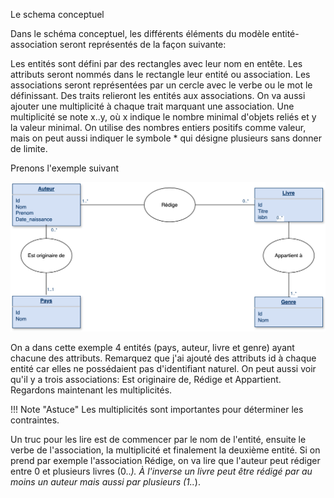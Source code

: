 Le schema conceptuel

Dans le schéma conceptuel, les différents éléments du modèle entité-association seront représentés de la façon suivante:

Les entités sont défini par des rectangles avec leur nom en entête.
Les attributs seront nommés dans le rectangle leur entité ou association.
Les associations seront représentées par un cercle avec le verbe ou le mot le définissant.
Des traits relieront les entités aux associations. On va aussi ajouter une multiplicité à chaque trait marquant une association. Une multiplicité se note x..y, où x indique le nombre minimal d'objets reliés et y la valeur minimal. On utilise des nombres entiers positifs comme valeur, mais on peut aussi indiquer le symbole * qui désigne plusieurs sans donner de limite.

Prenons l'exemple suivant

![Exemple de schéma conceptuel](../images/schema_conceptuel_exemple.svg)

On a dans cette exemple 4 entités (pays, auteur, livre et genre) ayant chacune des attributs. Remarquez que j'ai ajouté des attributs id à chaque entité car elles ne possédaient pas d'identifiant naturel. On peut aussi voir qu'il y a trois associations: Est originaire de, Rédige et Appartient. Regardons maintenant les multiplicités.

!!! Note "Astuce"
    Les multiplicités sont importantes pour déterminer les contraintes.

Un truc pour les lire est de commencer par le nom de l'entité, ensuite le verbe de l'association, la multiplicité et finalement la deuxième entité. Si on prend par exemple l'association Rédige, on va lire que l'auteur peut rédiger entre 0 et plusieurs livres (0..*). À l'inverse un livre peut être rédigé par au moins un auteur mais aussi par plusieurs (1..*).